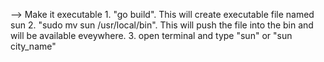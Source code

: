 --> Make it executable
    1. "go build". This will create executable file named sun
    2. "sudo mv sun /usr/local/bin". This will push the file into the bin and will be available eveywhere.
    3. open terminal and type "sun" or "sun city_name"